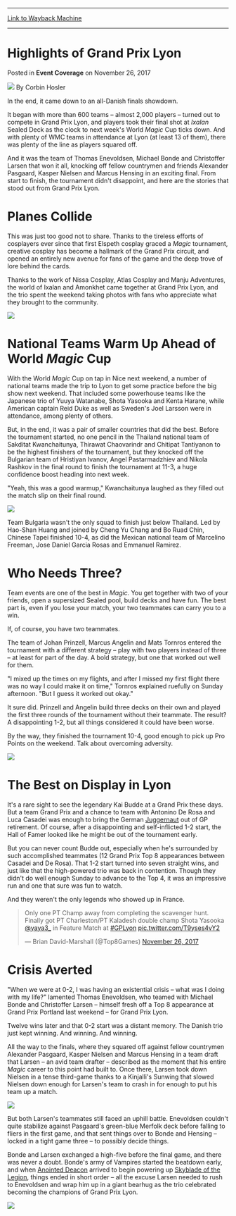 
---
[Link to Wayback Machine](https://web.archive.org/web/20200527215249/https://magic.wizards.com/en/events/coverage/gplyo17/highlights-of-grand-prix-lyon-2017-11-26)

[_metadata_:author]:- "Corbin Hosler"
[_metadata_:description]:- "In the end, it came down to an all-Danish finals showdown. It began with more than 600 teams – almost 2,000 players – turned out to compete in Grand Prix Lyon, and players took their final shot at Ixalan Sealed Deck as the clock to next week's World Magic Cup ticks down. And with plenty of WMC teams in attendance at Lyon (at least 13 of them), there was plenty of the line as players squared off."
[_metadata_:generator]:- "Drupal 7 (http://drupal.org)"
[_metadata_:node]:- "1229926"
[_metadata_:publish_date]:- "2017-11-26"
[_metadata_:source]:- "div-main-content"
[_metadata_:title]:- "Highlights of Grand Prix Lyon"
[_metadata_:wayback_capture_timestamp]:- "2020-05-27 21:52:49"
[_metadata_:wayback_raw_url]:- "https://web.archive.org/web/20200527215249id_/https://magic.wizards.com/en/events/coverage/gplyo17/highlights-of-grand-prix-lyon-2017-11-26"
[_metadata_:wayback_url]:- "https://magic.wizards.com/en/events/coverage/gplyo17/highlights-of-grand-prix-lyon-2017-11-26"
---


Highlights of Grand Prix Lyon
=============================



 Posted in **Event Coverage**
 on November 26, 2017 






![](https://media.magic.wizards.com/styles/auth_small/public/images/person/hosler.jpg)
By Corbin Hosler











In the end, it came down to an all-Danish finals showdown.


It began with more than 600 teams – almost 2,000 players – turned out to compete in Grand Prix Lyon, and players took their final shot at *Ixalan* Sealed Deck as the clock to next week's World *Magic* Cup ticks down. And with plenty of WMC teams in attendance at Lyon (at least 13 of them), there was plenty of the line as players squared off.


And it was the team of Thomas Enevoldsen, Michael Bonde and Christoffer Larsen that won it all, knocking off fellow countrymen and friends Alexander Pasgaard, Kasper Nielsen and Marcus Hensing in an exciting final. From start to finish, the tournament didn't disappoint, and here are the stories that stood out from Grand Prix Lyon.


Planes Collide
==============


This was just too good not to share. Thanks to the tireless efforts of cosplayers ever since that first Elspeth cosplay graced a *Magic* tournament, creative cosplay has become a hallmark of the Grand Prix circuit, and opened an entirely new avenue for fans of the game and the deep trove of lore behind the cards.


Thanks to the work of Nissa Cosplay, Atlas Cosplay and Manju Adventures, the world of Ixalan and Amonkhet came together at Grand Prix Lyon, and the trio spent the weekend taking photos with fans who appreciate what they brought to the community.


![](https://media.wizards.com/2017/events/gplyo17/GP_Lyon17_Cosplay2.jpg)


National Teams Warm Up Ahead of World *Magic* Cup
=================================================


With the World *Magic* Cup on tap in Nice next weekend, a number of national teams made the trip to Lyon to get some practice before the big show next weekend. That included some powerhouse teams like the Japanese trio of Yuuya Watanabe, Shota Yasooka and Kenta Harane, while American captain Reid Duke as well as Sweden's Joel Larsson were in attendance, among plenty of others.


But, in the end, it was a pair of smaller countries that did the best. Before the tournament started, no one pencil in the Thailand national team of Sakditat Kwanchaitunya, Thirawat Chaovarindr and Chitipat Tantiyanon to be the highest finishers of the tournament, but they knocked off the Bulgarian team of Hristiyan Ivanov, Angel Pastarmadzhiev and Nikola Rashkov in the final round to finish the tournament at 11-3, a huge confidence boost heading into next week.


"Yeah, this was a good warmup," Kwanchaitunya laughed as they filled out the match slip on their final round.


![](https://media.wizards.com/2017/events/gplyo17/GP_Lyon17_Thailand.jpg)


Team Bulgaria wasn't the only squad to finish just below Thailand. Led by Hao-Shan Huang and joined by Cheng Yu Chang and Bo Ruad Chin, Chinese Tapei finished 10-4, as did the Mexican national team of Marcelino Freeman, Jose Daniel Garcia Rosas and Emmanuel Ramirez.


Who Needs Three?
================


Team events are one of the best in *Magic.* You get together with two of your friends, open a supersized Sealed pool, build decks and have fun. The best part is, even if you lose your match, your two teammates can carry you to a win.


If, of course, you have two teammates.


The team of Johan Prinzell, Marcus Angelin and Mats Tornros entered the tournament with a different strategy – play with two players instead of three – at least for part of the day. A bold strategy, but one that worked out well for them.


"I mixed up the times on my flights, and after I missed my first flight there was no way I could make it on time," Tornros explained ruefully on Sunday afternoon. "But I guess it worked out okay."


It sure did. Prinzell and Angelin build three decks on their own and played the first three rounds of the tournament without their teammate. The result? A disappointing 1-2, but all things considered it could have been worse.


By the way, they finished the tournament 10-4, good enough to pick up Pro Points on the weekend. Talk about overcoming adversity.


![](https://media.wizards.com/2017/events/gplyo17/GP_Lyon17_AngelinTeam.jpg)


The Best on Display in Lyon
===========================


It's a rare sight to see the legendary Kai Budde at a Grand Prix these days. But a team Grand Prix and a chance to team with Antonino De Rosa and Luca Casadei was enough to bring the German [Juggernaut](http://gatherer.wizards.com/Pages/Card/Details.aspx?name=Juggernaut) out of GP retirement. Of course, after a disappointing and self-inflicted 1-2 start, the Hall of Famer looked like he might be out of the tournament early.


But you can never count Budde out, especially when he's surrounded by such accomplished teammates (12 Grand Prix Top 8 appearances between Casadei and De Rosa). That 1-2 start turned into seven straight wins, and just like that the high-powered trio was back in contention. Though they didn't do well enough Sunday to advance to the Top 4, it was an impressive run and one that sure was fun to watch.


And they weren't the only legends who showed up in France.



> 
> Only one PT Champ away from completing the scavenger hunt. Finally got PT Charleston/PT Kaladesh double champ Shota Yasooka [@yaya3\_](https://twitter.com/yaya3_?ref_src=twsrc%5Etfw) in Feature Match at [#GPLyon](https://twitter.com/hashtag/GPLyon?src=hash&ref_src=twsrc%5Etfw) [pic.twitter.com/T9yses4vY2](https://t.co/T9yses4vY2)
> 
> 
> — Brian David-Marshall (@Top8Games) [November 26, 2017](https://twitter.com/Top8Games/status/934750587857534976?ref_src=twsrc%5Etfw)


Crisis Averted
==============


"When we were at 0-2, I was having an existential crisis – what was I doing with my life?" lamented Thomas Enevoldsen, who teamed with Michael Bonde and Christoffer Larsen – himself fresh off a Top 8 appearance at Grand Prix Portland last weekend – for Grand Prix Lyon.


Twelve wins later and that 0-2 start was a distant memory. The Danish trio just kept winning. And winning. And winning.


All the way to the finals, where they squared off against fellow countrymen Alexander Pasgaard, Kasper Nielsen and Marcus Hensing in a team draft that Larsen – an avid team drafter – described as the moment that his entire *Magic* career to this point had built to. Once there, Larsen took down Nielsen in a tense third-game thanks to a Kinjalli's Sunwing that slowed Nielsen down enough for Larsen's team to crash in for enough to put his team up a match.


![](https://media.wizards.com/2017/events/gplyo17/finals-in-progress.jpg)


But both Larsen's teammates still faced an uphill battle. Enevoldsen couldn't quite stabilize against Pasgaard's green-blue Merfolk deck before falling to fliers in the first game, and that sent things over to Bonde and Hensing – locked in a tight game three – to possibly decide things.


Bonde and Larsen exchanged a high-five before the final game, and there was never a doubt. Bonde's army of Vampires started the beatdown early, and when [Anointed Deacon](http://gatherer.wizards.com/Pages/Card/Details.aspx?name=Anointed+Deacon) arrived to begin powering up [Skyblade of the Legion](http://gatherer.wizards.com/Pages/Card/Details.aspx?name=Skyblade+of+the+Legion), things ended in short order – all the excuse Larsen needed to rush to Enevoldsen and wrap him up in a giant bearhug as the trio celebrated becoming the champions of Grand Prix Lyon.


![](https://media.wizards.com/2017/events/gplyo17/LYO_d2closing.jpg)







